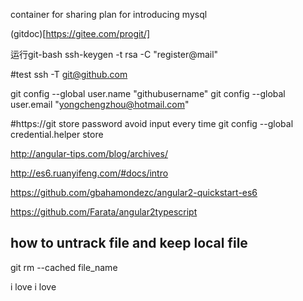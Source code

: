 container for sharing
plan for introducing mysql

(gitdoc)[https://gitee.com/progit/]

运行git-bash
ssh-keygen -t rsa -C "register@mail"

#test
ssh -T git@github.com

git config --global user.name "githubusername"
git config --global user.email "yongchengzhou@hotmail.com"

#https://git store password avoid input every time
git config --global credential.helper store


http://angular-tips.com/blog/archives/

http://es6.ruanyifeng.com/#docs/intro

https://github.com/gbahamondezc/angular2-quickstart-es6

https://github.com/Farata/angular2typescript

## how to untrack file and keep local file
git rm --cached file_name

i love
i love
